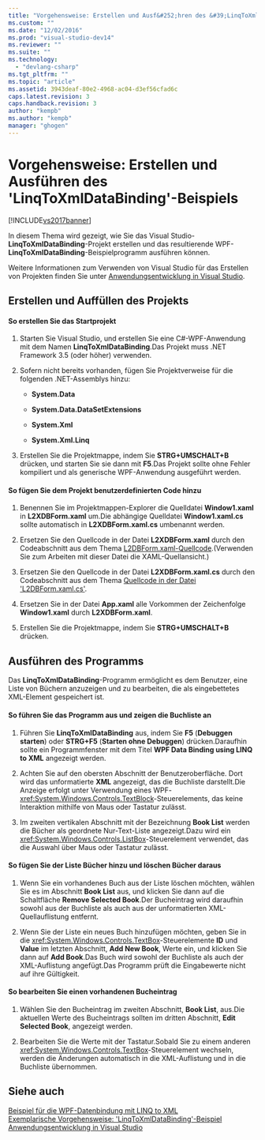 ```yaml
---
title: "Vorgehensweise: Erstellen und Ausf&#252;hren des &#39;LinqToXmlDataBinding&#39;-Beispiels | Microsoft Docs"
ms.custom: ""
ms.date: "12/02/2016"
ms.prod: "visual-studio-dev14"
ms.reviewer: ""
ms.suite: ""
ms.technology: 
  - "devlang-csharp"
ms.tgt_pltfrm: ""
ms.topic: "article"
ms.assetid: 3943deaf-80e2-4968-ac04-d3ef56cfad6c
caps.latest.revision: 3
caps.handback.revision: 3
author: "kempb"
ms.author: "kempb"
manager: "ghogen"
---
```

# Vorgehensweise: Erstellen und Ausf&#252;hren des &#39;LinqToXmlDataBinding&#39;-Beispiels
[!INCLUDE[vs2017banner](../code-quality/includes/vs2017banner.md)]

In diesem Thema wird gezeigt, wie Sie das Visual Studio\-**LinqToXmlDataBinding**\-Projekt erstellen und das resultierende WPF\-**LinqToXmlDataBinding**\-Beispielprogramm ausführen können.  
  
 Weitere Informationen zum Verwenden von Visual Studio für das Erstellen von Projekten finden Sie unter [Anwendungsentwicklung in Visual Studio](http://msdn.microsoft.com/de-de/97490c1b-a247-41fb-8f2c-bc4c201eff68).  
  
## Erstellen und Auffüllen des Projekts  
  
#### So erstellen Sie das Startprojekt  
  
1.  Starten Sie Visual Studio, und erstellen Sie eine C\#\-WPF\-Anwendung mit dem Namen **LinqToXmlDataBinding**.Das Projekt muss .NET Framework 3.5 \(oder höher\) verwenden.  
  
2.  Sofern nicht bereits vorhanden, fügen Sie Projektverweise für die folgenden .NET\-Assemblys hinzu:  
  
    -   **System.Data**  
  
    -   **System.Data.DataSetExtensions**  
  
    -   **System.Xml**  
  
    -   **System.Xml.Linq**  
  
3.  Erstellen Sie die Projektmappe, indem Sie **STRG\+UMSCHALT\+B** drücken, und starten Sie sie dann mit **F5**.Das Projekt sollte ohne Fehler kompiliert und als generische WPF\-Anwendung ausgeführt werden.  
  
#### So fügen Sie dem Projekt benutzerdefinierten Code hinzu  
  
1.  Benennen Sie im Projektmappen\-Explorer die Quelldatei **Window1.xaml** in **L2XDBForm.xaml** um.Die abhängige Quelldatei **Window1.xaml.cs** sollte automatisch in **L2XDBForm.xaml.cs** umbenannt werden.  
  
2.  Ersetzen Sie den Quellcode in der Datei **L2XDBForm.xaml** durch den Codeabschnitt aus dem Thema [L2DBForm.xaml\-Quellcode](../designers/l2dbform-xaml-source-code.md).\(Verwenden Sie zum Arbeiten mit dieser Datei die XAML\-Quellansicht.\)  
  
3.  Ersetzen Sie den Quellcode in der Datei **L2XDBForm.xaml.cs** durch den Codeabschnitt aus dem Thema [Quellcode in der Datei 'L2DBForm.xaml.cs'](../designers/l2dbform-xaml-cs-source-code.md).  
  
4.  Ersetzen Sie in der Datei **App.xaml** alle Vorkommen der Zeichenfolge **Window1.xaml** durch **L2XDBForm.xaml**.  
  
5.  Erstellen Sie die Projektmappe, indem Sie **STRG\+UMSCHALT\+B** drücken.  
  
## Ausführen des Programms  
 Das **LinqToXmlDataBinding**\-Programm ermöglicht es dem Benutzer, eine Liste von Büchern anzuzeigen und zu bearbeiten, die als eingebettetes XML\-Element gespeichert ist.  
  
#### So führen Sie das Programm aus und zeigen die Buchliste an  
  
1.  Führen Sie **LinqToXmlDataBinding** aus, indem Sie **F5** \(**Debuggen starten**\) oder **STRG\+F5** \(**Starten ohne Debuggen**\) drücken.Daraufhin sollte ein Programmfenster mit dem Titel **WPF Data Binding using LINQ to XML** angezeigt werden.  
  
2.  Achten Sie auf den obersten Abschnitt der Benutzeroberfläche. Dort wird das unformatierte **XML** angezeigt, das die Buchliste darstellt.Die Anzeige erfolgt unter Verwendung eines WPF\-<xref:System.Windows.Controls.TextBlock>\-Steuerelements, das keine Interaktion mithilfe von Maus oder Tastatur zulässt.  
  
3.  Im zweiten vertikalen Abschnitt mit der Bezeichnung **Book List** werden die Bücher als geordnete Nur\-Text\-Liste angezeigt.Dazu wird ein <xref:System.Windows.Controls.ListBox>\-Steuerelement verwendet, das die Auswahl über Maus oder Tastatur zulässt.  
  
#### So fügen Sie der Liste Bücher hinzu und löschen Bücher daraus  
  
1.  Wenn Sie ein vorhandenes Buch aus der Liste löschen möchten, wählen Sie es im Abschnitt **Book List** aus, und klicken Sie dann auf die Schaltfläche **Remove Selected Book**.Der Bucheintrag wird daraufhin sowohl aus der Buchliste als auch aus der unformatierten XML\-Quellauflistung entfernt.  
  
2.  Wenn Sie der Liste ein neues Buch hinzufügen möchten, geben Sie in die <xref:System.Windows.Controls.TextBox>\-Steuerelemente **ID** und **Value** im letzten Abschnitt, **Add New Book**, Werte ein, und klicken Sie dann auf **Add Book**.Das Buch wird sowohl der Buchliste als auch der XML\-Auflistung angefügt.Das Programm prüft die Eingabewerte nicht auf ihre Gültigkeit.  
  
#### So bearbeiten Sie einen vorhandenen Bucheintrag  
  
1.  Wählen Sie den Bucheintrag im zweiten Abschnitt, **Book List**, aus.Die aktuellen Werte des Bucheintrags sollten im dritten Abschnitt, **Edit Selected Book**, angezeigt werden.  
  
2.  Bearbeiten Sie die Werte mit der Tastatur.Sobald Sie zu einem anderen <xref:System.Windows.Controls.TextBox>\-Steuerelement wechseln, werden die Änderungen automatisch in die XML\-Auflistung und in die Buchliste übernommen.  
  
## Siehe auch  
 [Beispiel für die WPF\-Datenbindung mit LINQ to XML](../designers/wpf-data-binding-using-linq-to-xml-example.md)   
 [Exemplarische Vorgehensweise: 'LinqToXmlDataBinding'\-Beispiel](../designers/walkthrough-linqtoxmldatabinding-example.md)   
 [Anwendungsentwicklung in Visual Studio](http://msdn.microsoft.com/de-de/97490c1b-a247-41fb-8f2c-bc4c201eff68)